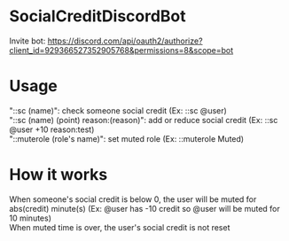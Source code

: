 # SocialCreditDiscordBot
Invite bot: https://discord.com/api/oauth2/authorize?client_id=929366527352905768&permissions=8&scope=bot
# Usage
"::sc (name)": check someone social credit (Ex: ::sc @user)<br>
"::sc (name) (point) reason:(reason)": add or reduce social credit (Ex: ::sc @user +10 reason:test)<br>
"::muterole (role's name)": set muted role (Ex: ::muterole Muted)<br>
# How it works
When someone's social credit is below 0, the user will be muted for abs(credit) minute(s) (Ex: @user has -10 credit so @user will be muted for 10 minutes)<br>
When muted time is over, the user's social credit is not reset
